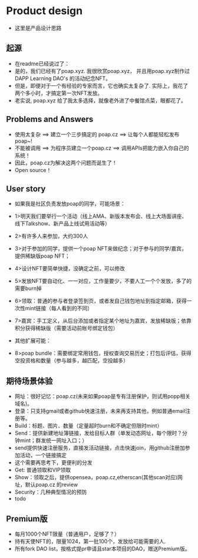 # Product design
+ 这里是产品设计思路

## 起源
+ 在readme已经说过了：
+ 是的，我们已经有了poap.xyz. 我很欣赏poap.xyz， 并且用poap.xyz制作过 DAPP Learning DAO's 的活动纪念NFT。
+ 但是，即便对于一个有经验的专家而言，它也确实太复杂了. 实际上，我花了两个多小时，才搞定第一次NFT发放。
+ 老实说, poap.xyz 给了我太多选择，就像老外进了中餐馆点菜，眼都花了。

## Problems and Answers
+ 使用太复杂 ==> 建立一个三步搞定的 poap.cz ==> 让每个人都能轻松发布poap~!
+ 不能被调用 ==> 为程序员建立一个poap.cz ==> 调用APIs把能力嵌入你自己的系统！
+ 因此，poap.cz为解决这两个问题而诞生了！
+ Open source！

## User story
+ 如果我是社区负责发放poap的同学，可能场景：
+ 1>明天我们要举行一个活动（线上AMA、新版本发布会、线上大场面讲座、线下Talkshow、新产品上线试用活动等）
+ 2>有许多人来参加，大约300人
+ 3>对于参加的同学，提供一个poap NFT来做纪念；对于参与的同学/嘉宾，提供稀缺版poap NFT；
+ 4>设计NFT要简单快捷，没确定之前，可以修改
+ 5>发放NFT要自动化、一一对应，工作量要少，不要人工一个个发放，多了的需要burn掉
+ 6>领取：普通的参与者登录签到页，或者发自己钱包地址到指定邮箱，获得一次性mint链接（每人看到的不同）
+ 7>嘉宾：手工定义，从后台添加或者指定某个地址为嘉宾，发放稀缺版；依靠积分获得稀缺版（需要活动前帐号绑定钱包）

+ 其他扩展可能：
+ 8>poap bundle：需要绑定常用钱包，授权查询交易历史；打包后评估，获得空投资格和数量（参与越多，越匹配，空投越多）

## 期待场景体验
+ 网址：很好记忆：poap.cz(未来如果poap是专有注册保护，则试用popp相关域名)。
+ 登录：只支持gmail或者github快速注册，未来再支持其他，例如普通email注册等。
+ Build：标题、图片、数量（定量超时burn和不确定但限时mint）
+ Send：提供新建地址簿链接，发给目标人群（单发动态网址，每个限时？分钟mint；群发统一网址入口；）
+ send提供快速注册服务，直接发活动链接，点击快速join，用github注册加参加活动，一个链接搞定
+ 这个需要再思考下，更便利的分发
+ Get: 普通领取和VIP领取
+ Show：领取之后，提供opensea，poap.cz,etherscan(其他scan对应)网址，默认poap.cz 的review
+ Security：几种典型情况的预防
+ todo
## Premium版
+ 每月1000个NFT限量（普通用户，足够了？）
+ 持有天使NFT的，限量1024，第一批100个，发放给可能需要的人.
+ 所有fork DAO list，按格式提pr申请且star本项目的DAO，赠送Premium版。